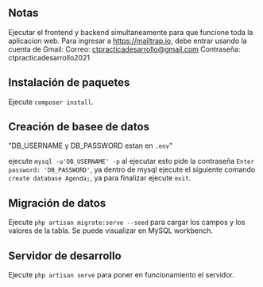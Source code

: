 
## Notas

Ejecutar el frontend y backend simultaneamente para que funcione toda la aplicacion web.
Para ingresar a https://mailtrap.io, debe entrar usando la cuenta de Gmail:
Correo: ctpracticadesarrollo@gmail.com
Contraseña: ctpracticadesarrollo2021 

## Instalación de paquetes

Ejecute `composer install`.

## Creación de basee de datos 

"DB_USERNAME y DB_PASSWORD estan en `.env`"

ejecute `mysql -u'DB_USERNAME' -p` al ejecutar esto pide la contraseña `Enter password: 'DB_PASSWORD'`, ya dentro de mysql ejecute el siguiente comando `create database Agenda;`, ya para finalizar ejecute `exit`.

## Migración de datos

Ejecute `php artisan migrate:serve --seed` para cargar los campos y los valores de la tabla. Se puede visualizar en MySQL workbench.

## Servidor de desarrollo 

Ejecute `php artisan serve` para poner en funcionamiento el servidor.



